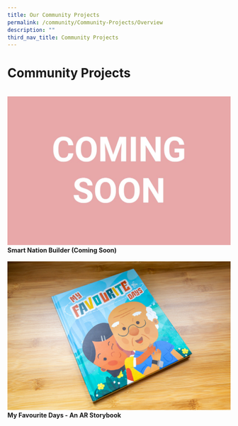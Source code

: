 ```yaml
---
title: Our Community Projects
permalink: /community/Community-Projects/Overview
description: ""
third_nav_title: Community Projects
---
```



# Community Projects


<br>
 <div class="row">  
     <div class="col"> 
    <a href="/community/Community-Projects/Smart-Nation-Builder"><img src="/images/community/coming-soon.jpg"></a><br>
     <div class="header"><b>Smart Nation Builder (Coming Soon)</b></div><br>
  </div>
     <div class="col"> 
      <a href="/community/Community-Projects/My-Favourite-Days"><img src="/images/community/MyFavouriteDays.jpg"></a><br>
       <div class="header"><b>My Favourite Days - An AR Storybook</b></div><br>
  </div>